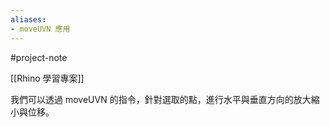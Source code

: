 ```yaml
---
aliases:
- moveUVN 應用
---
```


#project-note 

[[Rhino 學習專案]]

我們可以透過 moveUVN 的指令，針對選取的點，進行水平與垂直方向的放大縮小與位移。